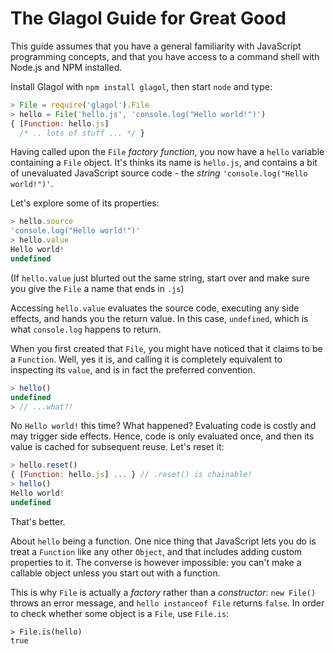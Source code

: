 # The Glagol Guide for Great Good

This guide assumes that you have a general familiarity with JavaScript
programming concepts, and that you have access to a command shell with
Node.js and NPM installed.

Install Glagol with `npm install glagol`, then start `node` and type:

```js
> File = require('glagol').File
> hello = File('hello.js', 'console.log("Hello world!")')
{ [Function: hello.js]
  /* .. lots of stuff ... */ }
```

Having called upon the `File` _factory function_, you now have a `hello`
variable containing a `File` object. It's thinks its name is `hello.js`, and
contains a bit of unevaluated JavaScript source code - the _string_
`'console.log("Hello world!")'`.

Let's explore some of its properties:

```js
> hello.source
'console.log("Hello world!")'
> hello.value
Hello world!
undefined 
```

(If `hello.value` just blurted out the same string, start over and make sure
you give the `File` a name that ends in `.js`)

Accessing `hello.value` evaluates the source code, executing any side effects,
and hands you the return value. In this case, `undefined`, which is what
`console.log` happens to return.

When you first created that `File`, you might have noticed that it claims to
be a `Function`. Well, yes it is, and calling it is completely equivalent to
inspecting its `value`, and is in fact the preferred convention.

```js
> hello()
undefined
> // ...what?!
```

No `Hello world!` this time? What happened? Evaluating code is costly and may
trigger side effects. Hence, code is only evaluated once, and then its value
is cached for subsequent reuse. Let's reset it:

```js
> hello.reset()
{ [Function: hello.js] ... } // .reset() is chainable!
> hello()
Hello world!
undefined 
```

That's better.

About `hello` being a function. One nice thing that JavaScript lets you do is
treat a `Function` like any other `Object`, and that includes adding custom
properties to it. The converse is however impossible: you can't make a
callable object unless you start out with a function.

This is why `File` is actually a _factory_ rather than a _constructor_:
`new File()` throws an error message, and `hello instanceof File` returns
`false`. In order to check whether some object is a `File`, use `File.is`:

```
> File.is(hello)
true
```
